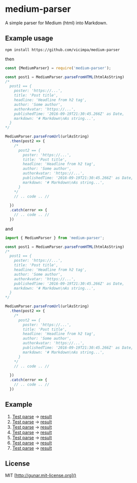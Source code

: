 # medium-parser

A simple parser for Medium (html) into Markdown.

## Example usage

`npm install https://github.com/vicimpa/medium-parser`

then

```js
const {MediumParser} = require('medium-parser');

const post1 = MediumParser.parseFromHTML(htmlAsString)
/*
  post1 == {
    poster: 'https://...',
    title: 'Post title',
    headline: 'Headline from h2 tag',
    author: 'Some author',
    authorAvatar: 'https://...',
    publishedTime: '2016-09-19T21:30:45.266Z' as Date,
    markdown: '# Markdown\nAs string...',
  }
*/

MediumParser.parseFromUrl(urlAsString)
  .then(post2 => {
    /*
      post2 == {
        poster: 'https://...',
        title: 'Post title',
        headline: 'Headline from h2 tag',
        author: 'Some author',
        authorAvatar: 'https://...',
        publishedTime: '2016-09-19T21:30:45.266Z' as Date,
        markdown: '# Markdown\nAs string...',
      }
    */
    // .. code .. //
    
  })
  .catch(error => {
    // .. code .. //
  })
```

and

```js
import { MediumParser } from 'medium-parser';

const post1 = MediumParser.parseFromHTML(htmlAsString)
/*
  post1 == {
    poster: 'https://...',
    title: 'Post title',
    headline: 'Headline from h2 tag',
    author: 'Some author',
    authorAvatar: 'https://...',
    publishedTime: '2016-09-19T21:30:45.266Z' as Date,
    markdown: '# Markdown\nAs string...',
  }
*/

MediumParser.parseFromUrl(urlAsString)
  .then(post2 => {
    /*
      post2 == {
        poster: 'https://...',
        title: 'Post title',
        headline: 'Headline from h2 tag',
        author: 'Some author',
        authorAvatar: 'https://...',
        publishedTime: '2016-09-19T21:30:45.266Z' as Date,
        markdown: '# Markdown\nAs string...',
      }
    */
    // .. code .. //
    
  })
  .catch(error => {
    // .. code .. //
  })

```

## Example

1. [Test parse](https://medium.com/@dan_abramov/smart-and-dumb-components-7ca2f9a7c7d0) -> [result](example/test1.md)
2. [Test parse](https://proandroiddev.com/kotlin-delegation-by-inception-61f8beaae0db) -> [result](example/test2.md)
3. [Test parse](https://medium.com/@hakim.fakher/kotlin-coroutines-basics-part-2-4087ce15ff28) -> [result](example/test3.md)
4. [Test parse](https://medium.com/google-developer-experts/how-to-handle-navigation-in-jetpack-compose-a9ac47f7f975?_branch_match_id=879042917137435364) -> [result](example/test4.md)
5. [Test parse](https://medium.com/@lukasz.marczak314/how-to-search-with-android-jetpack-ea55307e49a9) -> [result](example/test5.md)
6. [Test parse](https://proandroiddev.com/creating-appbars-in-jetpack-compose-a8b5a5639930) -> [result](example/test6.md)
7. [Test parse](https://medium.com/android-frontier/kelm-kotlin-ui-architecture-ea91fb745478) -> [result](example/test7.md)

## License

MIT [http://gunar.mit-license.org]()
